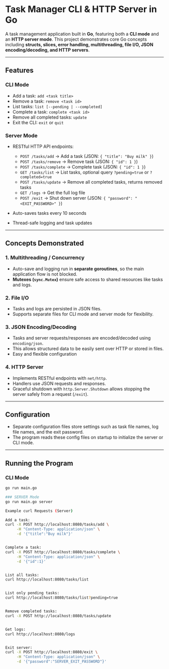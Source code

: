# Task Manager CLI & HTTP Server in Go

A task management application built in **Go**, featuring both a **CLI mode** and an **HTTP server mode**. This project demonstrates core Go concepts including **structs, slices, error handling, multithreading, file I/O, JSON encoding/decoding, and HTTP servers**.

---

## Features

### CLI Mode
- Add a task: `add <task title>`  
- Remove a task: `remove <task id>`  
- List tasks: `list [--pending | --completed]`  
- Complete a task: `complete <task id>`  
- Remove all completed tasks: `update`  
- Exit the CLI: `exit` or `quit`

### Server Mode
- RESTful HTTP API endpoints:
  - `POST /tasks/add` → Add a task (JSON: `{ "title": "Buy milk" }`)  
  - `POST /tasks/remove` → Remove task (JSON: `{ "id": 1 }`)  
  - `POST /tasks/complete` → Complete task (JSON: `{ "id": 1 }`)  
  - `GET /tasks/list` → List tasks, optional query `?pending=true` or `?completed=true`  
  - `POST /tasks/update` → Remove all completed tasks, returns removed tasks  
  - `GET /logs` → Get the full log file  
  - `POST /exit` → Shut down server (JSON: `{ "password": "<EXIT_PASSWORD>" }`)  

- Auto-saves tasks every 10 seconds  
- Thread-safe logging and task updates  

---

## Concepts Demonstrated

### 1. **Multithreading / Concurrency**
- Auto-save and logging run in **separate goroutines**, so the main application flow is not blocked.  
- **Mutexes (`sync.Mutex`)** ensure safe access to shared resources like tasks and logs.  

### 2. **File I/O**
- Tasks and logs are persisted in JSON files.  
- Supports separate files for CLI mode and server mode for flexibility.  

### 3. **JSON Encoding/Decoding**
- Tasks and server requests/responses are encoded/decoded using `encoding/json`.  
- This allows structured data to be easily sent over HTTP or stored in files.
- Easy and flexible configuration

### 4. **HTTP Server**
- Implements RESTful endpoints with `net/http`.  
- Handlers use JSON requests and responses.  
- Graceful shutdown with `http.Server.Shutdown` allows stopping the server safely from a request (`/exit`).  

---

## Configuration

- Separate configuration files store settings such as task file names, log file names, and the exit password.  
- The program reads these config files on startup to initialize the server or CLI mode.  

---

## Running the Program

### CLI Mode
```bash
go run main.go

### SERVER Mode
go run main.go server

Example curl Requests (Server)

Add a task:
curl -X POST http://localhost:8080/tasks/add \
     -H "Content-Type: application/json" \
     -d '{"title":"Buy milk"}'


Complete a task:
curl -X POST http://localhost:8080/tasks/complete \
     -H "Content-Type: application/json" \
     -d '{"id":1}'


List all tasks:
curl http://localhost:8080/tasks/list


List only pending tasks:
curl http://localhost:8080/tasks/list?pending=true


Remove completed tasks:
curl -X POST http://localhost:8080/tasks/update


Get logs:
curl http://localhost:8080/logs


Exit server:
curl -X POST http://localhost:8080/exit \
     -H "Content-Type: application/json" \
     -d '{"password":"SERVER_EXIT_PASSWORD"}'
